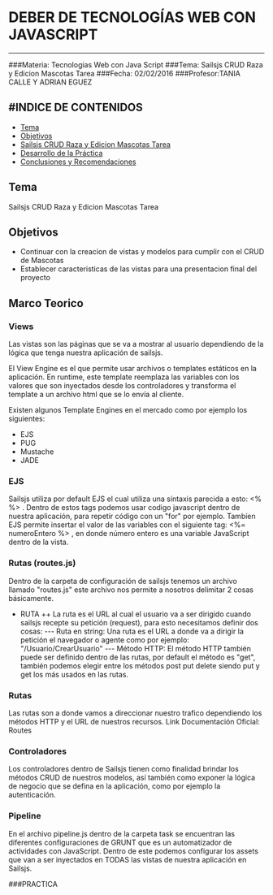 # DEBER DE TECNOLOGÍAS WEB CON JAVASCRIPT
-------------------------------------------
###Materia: Tecnologias Web con Java Script
###Tema: Sailsjs CRUD Raza y Edicion Mascotas Tarea
###Fecha: 02/02/2016
###Profesor:TANIA CALLE Y ADRIAN EGUEZ

#INDICE DE CONTENIDOS
-------------------------------------------
- <a href="#tema">Tema</a>
- <a href="#objetivos">Objetivos</a>
- <a href="#marco-teorico">Sailsjs CRUD Raza y Edicion Mascotas Tarea</a>
- <a href="#desarrollo">Desarrollo de la Práctica</a>
- <a href="#conrec">Conclusiones y Recomendaciones</a>

<a name="tema"></a>
## Tema
Sailsjs CRUD Raza y Edicion Mascotas Tarea

<a name="objetivos"></a>
## Objetivos

- Continuar con la creacion de vistas y modelos para cumplir con el CRUD de Mascotas
- Establecer caracteristicas de las vistas para una presentacion final del proyecto

<a name="marco-teorico"></a>
## Marco Teorico
### Views
Las vistas son las páginas que se va a mostrar al usuario dependiendo de la lógica que tenga nuestra aplicación de sailsjs.

El View Engine es el que permite usar archivos o  templates estáticos en la aplicación. En runtime, este template reemplaza las variables con los valores que son inyectados desde los controladores y transforma el template a un archivo html que se lo envía al cliente.

Existen algunos Template Engines en el mercado como por ejemplo los siguientes:

  - EJS
  - PUG
  - Mustache
  - JADE    

### EJS
Sailsjs utiliza por default EJS el cual utiliza una síntaxis parecida a esto: <% %> . Dentro de estos tags podemos usar codigo javascript dentro de nuestra aplicación, para repetir código con un "for" por ejemplo. Tambíen EJS permite insertar el valor de las variables con el siguiente tag: <%= numeroEntero %> , en donde número entero es una variable JavaScript dentro de la vista.

### Rutas (routes.js)
Dentro de la carpeta de configuración de sailsjs tenemos un archivo llamado "routes.js" este archivo nos permite a nosotros delimitar 2 cosas básicamente.
  + RUTA
  ++ La ruta es el URL al cual el usuario va a ser dirigido cuando sailsjs recepte su petición (request), para esto necesitamos definir dos cosas:
  --- Ruta en string: Una ruta es el URL a donde va a dirigir la petición el navegador o agente como por ejemplo: "/Usuario/CrearUsuario"
  --- Método HTTP: El método HTTP también puede ser definido dentro de las rutas, por default el método es "get", también podemos elegir entre los métodos post put delete siendo put y get los más usados en las rutas.


### Rutas
Las rutas son a donde vamos a direccionar nuestro trafico dependiendo los métodos HTTP y el URL de nuestros recursos.
Link Documentación Oficial: Routes


### Controladores
Los controladores dentro de Sailsjs tienen como finalidad brindar los métodos CRUD de nuestros modelos, así también como exponer la lógica de negocio que se defina en la aplicación, como por ejemplo la autenticación.


### Pipeline
En el archivo pipeline.js dentro de la carpeta task se encuentran las diferentes configuraciones de GRUNT que es un automatizador de actividades con JavaScript. Dentro de este podemos configurar los assets que van a ser inyectados en TODAS las vistas de nuestra aplicación en Sailsjs.

###<a name="#desarrollo">PRACTICA</a>
